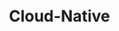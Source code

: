 ---
title: "Cloud-Native"
description: "Learn the fundamentals of cloud-native technologies, including Kubernetes, microservices, and containerization."
themeColor: "#3C494F"
cardImage: "/images/learning-path/kubernetes-icon.svg"
weight: 4
---